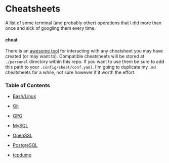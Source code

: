 Cheatsheets
===========

A list of some terminal (and probably other) operations that I did more than once and sick of googling them every time.

#### cheat

There is an [awesome tool](https://github.com/cheat/cheat/) for interacting with any cheatsheet you may have created (or may want to). Compatible cheatsheets will be stored at `./personal` directory within this repo. If you want to use them be sure to add this path to your `.config/cheat/conf.yaml`.
I'm going to duplicate my `.md` cheatsheets for a while, not sure however if it worth the effort.

### Table of Contents

-   [Bash/Linux](<bash_linux/bash_linux.md>)

-   [Git](<git/git.md>)

-   [GPG](<gpg/gpg.md>)

-   [MySQL](<mysql/mysql.md>)

-   [OpenSSL](<openssl/openssl.md>)

-   [PostgreSQL](<postgresql/postgresql.md>)

-   [tcpdump](<tcpdump/tcpdump.md>)

